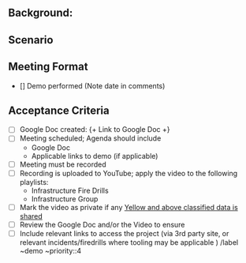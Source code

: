  ## Background:
 <!---
  The aim here is to showcase/walk-through tooling that SREs find useful in their day-to-day activities. This includes--but not limited to--new features being build, as well as third-party software, and scripts that may be useful for troubleshooting during an on-call incident, or during normal day-to-day workflows. 

--->  

## Scenario

 <!---
  Provide a brief introduction to the tool, and describe a scenario or scenarios where this tooling is applicable. It might be helpful to discuss specific advantages this tooling offers over other tools other SREs may use. Some time discussing other alternatives should be welcomed, if time permits.


  When demonstrating the tool, bring up incidents or theoretical scenarios (and firedrills) where this tooling may actually be helpful. We can then run through a mock-scenario of troubleshooting with this tool. 

  Potentially indicate scenarios where this tool may NOT be applicable as well.
  
  Depending on the power of the tool, make sure you discuss applicable safeguards when using the tool. 

--->
## Meeting Format
 <!---

 Before the presentation, presenter should post link tool being used (if applicable).

 Ultimately, the presentation is open-ended, but should include a summary of the problem the tool is aiming to solve, or discuss scenarios (see above) where the tool may be most applicable toward the end. Ideally, the first few minutes should be an overview of the tooling.

 Note: Please give a reasonable amount of credit/acknowledgement to the orgs/people who developed the tooling, whether internally within Gitlab, or externally. 
--->
   


- [] Demo performed (Note date in comments)


## Acceptance Criteria

<!--
  All items must be completed prior to the closure of this issue.
-->

- [ ] Google Doc created: {+ Link to Google Doc +}
- [ ] Meeting scheduled; Agenda should include
  - Google Doc
  - Applicable links to demo (if applicable)
- [ ] Meeting must be recorded
- [ ] Recording is uploaded to YouTube; apply the video to the following
  playlists:
  - Infrastructure Fire Drills 
  - Infrastructure Group
- [ ] Mark the video as private if any [Yellow and above classified data is
  shared](https://about.gitlab.com/handbook/engineering/security/data-classification-standard.html)
- [ ] Review the Google Doc and/or the Video to ensure 
- [ ] Include relevant links to access the project (via 3rd party site, or relevant incidents/firedrills where tooling may be applicable )
/label ~demo ~priority::4
